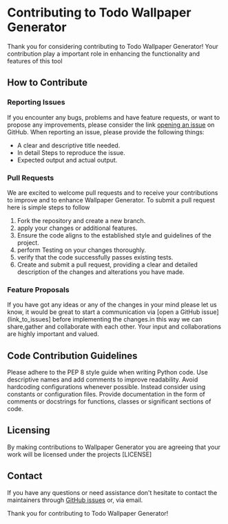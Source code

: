 # Contributing to Todo Wallpaper Generator

Thank you for considering contributing to Todo Wallpaper Generator! Your contribution play a important role in enhancing the functionality and features of this tool

## How to Contribute

### Reporting Issues

If you encounter any bugs, problems and  have feature requests, or want to propose any  improvements, please consider the link [opening an issue](link_to_issues) on GitHub. When reporting an issue, please provide the following things:

- A clear and descriptive title needed.
-  In detail Steps to reproduce the issue.
- Expected output and actual output.

### Pull Requests

We  are excited to welcome pull requests and to receive your contributions to improve and to enhance Wallpaper Generator. To submit a pull request here is simple steps to follow

1. Fork the repository and create a new branch.
2. apply your changes or additional features.
3. Ensure the code aligns to the established style and guidelines of the project.
4.  perform Testing on your changes thoroughly.
5. verify that the code  successfully passes existing tests.
6. Create and submit a pull request, providing a clear and detailed  description of the changes and alterations you have  made.

### Feature Proposals

If you have got any ideas or any of the changes in your mind please let us know, it would be great to start a communication via [open a GitHub issue](link_to_issues] before implementing the changes.in this way we can share,gather and collaborate with each other. Your input and collaborations are highly important and valued.

## Code Contribution Guidelines

Please adhere to the PEP 8 style guide when writing Python code.
 Use descriptive names and add comments to improve readability.
 Avoid hardcoding configurations whenever possible. Instead consider using constants or configuration files.
 Provide documentation in the form of comments or docstrings for functions, classes or significant sections of code.
## Licensing

By making contributions to Wallpaper Generator you are agreeing that your work will be licensed under the projects [LICENSE]
## Contact
If you have any questions or need assistance don't hesitate to contact the maintainers through [GitHub issues](link_to_issues) or, via email.

Thank you for contributing to Todo Wallpaper Generator!
